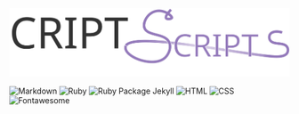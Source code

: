 <div>
  <img src="./assets/images/criptscripts-logo.svg" alt="CRIPT Scripts logo">
</div>

![Markdown](https://img.shields.io/badge/Language-Markdown-lightgrey?style=flat-square&logo=markdown)
![Ruby](https://img.shields.io/badge/Language-Ruby-red?style=flat-square&logo=ruby)
![Ruby Package Jekyll](https://img.shields.io/badge/Ruby%20Gem-Jekyll-red?style=flat-square&logo=jekyll)
![HTML](https://img.shields.io/badge/Language-HTML5-red?style=flat-square&logo=html5)
![CSS](https://img.shields.io/badge/Language-CSS-blue?style=flat-square&logo=css3)
![Fontawesome](https://img.shields.io/badge/Icons-Fontawesome-blueviolet?style=flat-square&logo=fontawesome)
